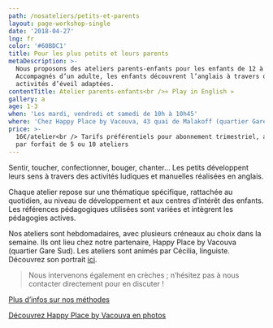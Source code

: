 ```yaml
---
path: /nosateliers/petits-et-parents
layout: page-workshop-single
date: '2018-04-27'
lng: fr
color: '#60BDC1'
title: Pour les plus petits et leurs parents
metaDescription: >-
  Nous proposons des ateliers parents-enfants pour les enfants de 12 à 36 mois.
  Accompagnés d’un adulte, les enfants découvrent l’anglais à travers des
  activités d’éveil adaptées.
contentTitle: Atelier parents-enfants<br />« Play in English »
gallery: a
age: 1-3
when: 'Les mardi, vendredi et samedi de 10h à 10h45'
where: 'Chez Happy Place by Vacouva, 43 quai de Malakoff (quartier Gare Sud)'
price: >-
  16€/atelier<br /> Tarifs préférentiels pour abonnement trimestriel, annuel ou
  par forfait de 5 ou 10 ateliers
---
```

Sentir, toucher, confectionner, bouger, chanter… Les petits développent leurs sens à travers des activités ludiques et manuelles réalisées en anglais.

Chaque atelier repose sur une thématique spécifique, rattachée au quotidien, au niveau de développement et aux centres d’intérêt des enfants. Les références pédagogiques utilisées sont variées et intègrent les pédagogies actives. 

Nos ateliers sont hebdomadaires, avec plusieurs créneaux au choix dans la semaine. Ils ont lieu chez notre partenaire, Happy Place by Vacouva (quartier Gare Sud). Les ateliers sont animés par Cécilia, linguiste. Découvrez son portrait [ici](/equipe).

> Nous intervenons également en crèches ; n’hésitez pas à nous contacter directement pour en discuter !

[Plus d’infos sur nos méthodes](./pedagogie)

[Découvrez Happy Place by Vacouva en photos](./nosateliers#gallery)
